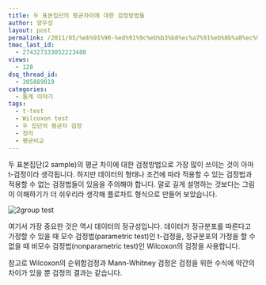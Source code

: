 ```yaml
---
title: 두 표본집단의 평균차이에 대한 검정방법들
author: 양우성
layout: post
permalink: /2011/05/%eb%91%90-%ed%91%9c%eb%b3%b8%ec%a7%91%eb%8b%a8%ec%9d%98-%ed%8f%89%ea%b7%a0-%ec%b0%a8%ec%9d%b4%ec%97%90-%eb%8c%80%ed%95%9c-%ea%b2%80%ec%a0%95-%eb%b0%a9%eb%b2%95%eb%93%a4/
tmac_last_id:
  - 274327333052223488
views:
  - 128
dsq_thread_id:
  - 305889019
categories:
  - 통계 이야기
tags:
  - t-test
  - Wilcoxon test
  - 두 집단의 평균차 검정
  - 정리
  - 평균비교
---
```

두 표본집단(2 sample)의 평균 차이에 대한 검정방법으로 가장 많이 쓰이는 것이 아마 t-검정이라 생각됩니다. 하지만 데이터의 형태나 조건에 따라 적용할 수 있는 검정법과 적용할 수 없는 검정법들이 있음을 주의해야 합니다. 말로 길게 설명하는 것보다는 그림이 이해하기가 더 쉬우리라 생각해 플로차트 형식으로 만들어 보았습니다.  
<!--more-->

  
<img style="display: block; margin-left: auto; margin-right: auto;" title="2group_test.png" src="http://i0.wp.com/wsyang.com/wp-content/uploads/2011/05/2group_test.png?resize=548%2C413" border="0" alt="2group test" data-recalc-dims="1" />

여기서 가장 중요한 것은 역시 데이터의 정규성입니다. 데이터가 정규분포를 따른다고 가정할 수 있을 때 모수 검정법(parametric test)인 t-검정을, 정규분포의 가정을 할 수 없을 때 비모수 검정법(nonparametric test)인 Wilcoxon의 검정을 사용합니다.

참고로 Wilcoxon의 순위합검정과 Mann-Whitney 검정은 검정을 위한 수식에 약간의 차이가 있을 뿐 검정의 결과는 같습니다.